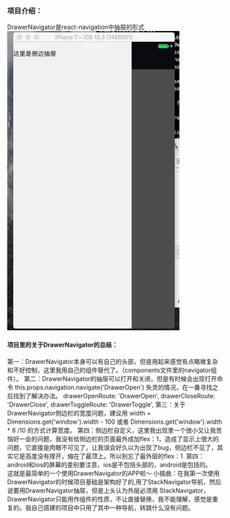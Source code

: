 <h3>项目介绍：</h3>
<div>
  DrawerNavigator是react-navigation中抽屉的形式
  <img src="https://raw.githubusercontent.com/ws199501/simple-DrawerNavigator-APP/master/src/img/app.jpeg" alt="项目截图"/>
</div>
<h4>项目里的关于DrawerNavigator的总结：</h4>
<div>
  第一：DrawerNavigator本身可以有自己的头部，但是用起来感觉有点略微复杂和不好控制，这里我用自己的组件替代了。（components文件里的navigator组件）。
  第二：DrawerNavigator的抽屉可以打开和关闭，但是有时候会出现打开命令 this.props.navigation.navigate('DrawerOpen') 失灵的情况，在一番寻找之后找到了解决办法。
  drawerOpenRoute: 'DrawerOpen',
  drawerCloseRoute: 'DrawerClose',
  drawerToggleRoute: 'DrawerToggle',  
  第三：关于DrawerNavigator侧边栏的宽度问题，建议用 width = Dimensions.get('window').width - 100 或者 Dimensions.get('window').width * 8 /10 的方式计算宽度。
第四：侧边栏自定义，这里我出现里一个很小又让我苦恼好一会的问题，我没有给侧边栏的页面最外成加flex：1，造成了显示上很大的问题，它直接是肉眼不可见了，让我误会好久以为出现了bug，侧边栏不见了，其实它是高度没有撑开，缩在了最顶上。所以别忘了最外层的flex：1
  第四：android和ios的屏幕的差别要注意，ios是不包括头部的，android是包括的。
</div>
这就是最简单的一个使用DrawerNavigator的APP啦～
小插曲：在我第一次使用DrawerNavigator的时候项目基础是架构好了的,用了StackNavigator导航，然后说要用DrawerNavigator抽屉，但是上头认为外层必须用
StackNavigator，DrawerNavigator只能用作组件的性质，不让直接替换，我不能理解，感觉是重复的。我自己搭建的项目中只用了其中一种导航，转跳什么没有问题。
